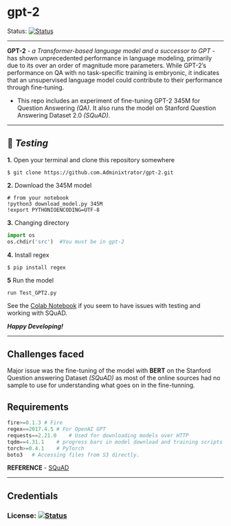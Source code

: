 <h1 color="green">gpt-2</h1>

Status: [![Status](https://img.shields.io/badge/Updates-Completed-skirretgreen)](https://github.com/openai/gpt-2) 

-------------------------

**GPT-2** - *a Transformer-based language model and a successor to GPT* - has shown unprecedented performance in language modeling, primarily due to its over an order of magnitude more parameters. While GPT-2’s performance on QA with no task-specific training is embryonic, it indicates that an unsupervised language model could contribute to their performance through fine-tuning.

-   This repo includes an experiment of fine-tuning GPT-2 345M for Question Answering _(QA)_. It also runs the model on Stanford Question Answering Dataset 2.0 _(SQuAD)_.

------------------------------------------------------------------------

## :page_with_curl: _Testing_

**1.** Open your terminal and clone this repository somewhere 

```shell    
$ git clone https://github.com.Adminixtrator/gpt-2.git
```
**2.** Download the 345M model

```shell
# from your notebook
!python3 download_model.py 345M
!export PYTHONIOENCODING=UTF-8
```
**3.** Changing directory

```python
import os
os.chdir('src')  #You must be in gpt-2
```
**4.** Install regex 

```shell
$ pip install regex
```
**5** Run the model

```shell
run Test_GPT2.py 
```
See the [Colab Notebook](https://colab.research.google.com/drive/1LeOsYzxxMXDFiI3CXKgUktGZJ7Bvl2-7#scrollTo=oEQYAQ_8Rv3P) if you seem to have issues with testing and working with SQuAD.

**_Happy Developing!_**

-------------------------------------------------------

## Challenges faced

Major issue was the fine-tuning of the model with **BERT** on the Stanford Question answering Dataset _(SQuAD)_ as most of the online sources had no sample to use for understanding what goes on in the fine-tunning. 

## Requirements

```python
fire>=0.1.3 # Fire 
regex==2017.4.5 # For OpenAI GPT
requests==2.21.0    # Used for downloading models over HTTP 
tqdm==4.31.1    # progress bars in model download and training scripts
torch>=0.4.1    # PyTorch
boto3   # Accessing files from S3 directly.
```

**REFERENCE** - [SQuAD](https://github.com/aswalin/SQuAD)

--------------------------------------------
## Credentials

### License: [![Status](https://img.shields.io/badge/MIT-Approved-blue)](./LICENSE)
